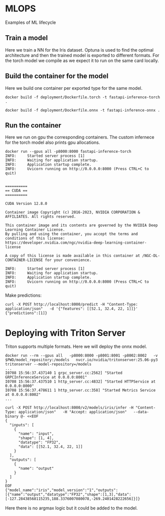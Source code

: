 # MLOPS
Examples of ML lifecycle

## Train a model

Here we train a NN for the Iris dataset. Optuna is used to find the optimal architecture and then the trained model
is exported to different formats. For the torch model we compile as we expect it to run on the same card locally.

## Build the container for the model

Here we build one container per exported type for the same model.

```
docker build -f deployment/Dockerfile.torch -t fastapi-inference-torch .

docker build -f deployment/Dockerfile.onnx -t fastapi-inference-onnx .

```

## Run the container

Here we run on gpu the corresponding containers. The custom infernece for the torch model also
prints gpu allocations.

```
docker run --gpus all -p8000:8000 fastapi-inference-torch
INFO:     Started server process [1]
INFO:     Waiting for application startup.
INFO:     Application startup complete.
INFO:     Uvicorn running on http://0.0.0.0:8000 (Press CTRL+C to quit)
```


```docker run --gpus all -p8000:8000 fastapi-inference-onnx

==========
== CUDA ==
==========

CUDA Version 12.8.0

Container image Copyright (c) 2016-2023, NVIDIA CORPORATION & AFFILIATES. All rights reserved.

This container image and its contents are governed by the NVIDIA Deep Learning Container License.
By pulling and using the container, you accept the terms and conditions of this license:
https://developer.nvidia.com/ngc/nvidia-deep-learning-container-license

A copy of this license is made available in this container at /NGC-DL-CONTAINER-LICENSE for your convenience.

INFO:     Started server process [1]
INFO:     Waiting for application startup.
INFO:     Application startup complete.
INFO:     Uvicorn running on http://0.0.0.0:8000 (Press CTRL+C to quit)

```

Make predictions:
```
curl -X POST http://localhost:8000/predict -H "Content-Type: application/json"   -d '{"features": [[52.1, 32.4, 22, 1]]}'
{"predictions":[1]}
```

# Deploying with Triton Server

Triton supports multiple formats. Here we will deploy the onnx model.

```
docker run --rm --gpus all   -p8000:8000 -p8001:8001 -p8002:8002   -v $PWD/model_repository:/models   nvcr.io/nvidia/tritonserver:25.06-py3   tritonserver --model-repository=/models
...
I0708 15:56:37.437140 1 grpc_server.cc:2562] "Started GRPCInferenceService at 0.0.0.0:8001"
I0708 15:56:37.437510 1 http_server.cc:4832] "Started HTTPService at 0.0.0.0:8000"
I0708 15:56:37.478611 1 http_server.cc:358] "Started Metrics Service at 0.0.0.0:8002"
...

curl -X POST http://localhost:8000/v2/models/iris/infer -H "Content-Type: application/json"   -H "Accept: application/json"   --data-binary @- <<EOF
{
  "inputs": [
    {
      "name": "input",
      "shape": [1, 4],
      "datatype": "FP32",
      "data": [[52.1, 32.4, 22, 1]]
    }
  ],
  "outputs": [
    {
      "name": "output"
    }
  ]
}
EOF
{"model_name":"iris","model_version":"1","outputs":[{"name":"output","datatype":"FP32","shape":[1,3],"data":[-127.28438568115235,188.3376007080078,-269.2401428222656]}]}

```

Here there is no argmax logic but it could be added to the model.